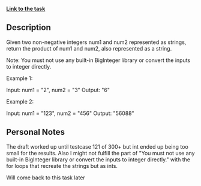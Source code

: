 **[Link to the task](https://leetcode.com/problems/multiply-strings/description/)**

## Description
Given two non-negative integers num1 and num2 represented as strings, return the product of num1 and num2, also represented as a string.

Note: You must not use any built-in BigInteger library or convert the inputs to integer directly.

Example 1:

Input: num1 = "2", num2 = "3"
Output: "6"

Example 2:

Input: num1 = "123", num2 = "456"
Output: "56088"

## Personal Notes
The draft worked up until testcase 121 of 300+ but int ended up being too small for the results.
Also I might not fulfill the part of "You must not use any built-in BigInteger library or convert the inputs to integer directly."
with the for loops that recreate the strings but as ints. 

Will come back to this task later
